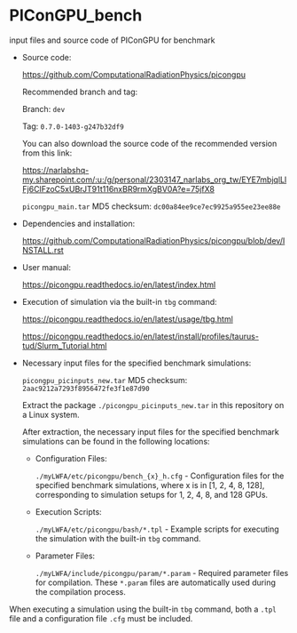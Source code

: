 # PIConGPU_bench
input files and source code of PIConGPU for benchmark

- Source code:

  https://github.com/ComputationalRadiationPhysics/picongpu

  Recommended branch and tag:

  Branch: `dev`

  Tag: `0.7.0-1403-g247b32df9`

  You can also download the source code of the recommended version from this link:

  https://narlabshq-my.sharepoint.com/:u:/g/personal/2303147_narlabs_org_tw/EYE7mbjqlLlFj6CIFzoC5xUBrJT91t116nxBR9rmXgBV0A?e=75jfX8

  `picongpu_main.tar` MD5 checksum: `dc00a84ee9ce7ec9925a955ee23ee88e`

- Dependencies and installation:

  https://github.com/ComputationalRadiationPhysics/picongpu/blob/dev/INSTALL.rst

- User manual:

  https://picongpu.readthedocs.io/en/latest/index.html

- Execution of simulation via the built-in `tbg` command:
  
  https://picongpu.readthedocs.io/en/latest/usage/tbg.html

  https://picongpu.readthedocs.io/en/latest/install/profiles/taurus-tud/Slurm_Tutorial.html

- Necessary input files for the specified benchmark simulations:

  `picongpu_picinputs_new.tar` MD5 checksum: `2aac9212a7293f8956472fe3f1e87d90`

  Extract the package `./picongpu_picinputs_new.tar` in this repository on a Linux system.

  After extraction, the necessary input files for the specified benchmark simulations can be found in the following locations:

  - Configuration Files:
  
    `./myLWFA/etc/picongpu/bench_{x}_h.cfg` - Configuration files for the specified benchmark simulations, where x is in [1, 2, 4, 8, 128], corresponding to simulation setups for 1, 2, 4, 8, and 128 GPUs.

  - Execution Scripts:

    `./myLWFA/etc/picongpu/bash/*.tpl` - Example scripts for executing the simulation with the built-in `tbg` command.

  - Parameter Files:

    `./myLWFA/include/picongpu/param/*.param` - Required parameter files for compilation. These `*.param` files are automatically used during the compilation process.

 When executing a simulation using the built-in `tbg` command, both a `.tpl` file and a configuration file `.cfg` must be included.












  
